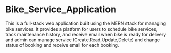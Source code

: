 # Bike_Service_Application
This is a full-stack web application built using the MERN stack for managing bike services. It provides a platform for users to schedule bike services, track maintenance history, and receive email when bike is ready for delivery and admin can manage service (Create.Read,Update,Delete) and change status of booking and receive email for each booking.
